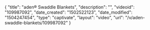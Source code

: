 {
    "title": "aden&reg; Swaddle Blankets",
    "description": "",
    "videoid": "109987092",
    "date_created": "1502522123",
    "date_modified": "1504247454",
    "type": "captivate",
    "layout": "video",
    "url": "\/v\/aden-swaddle-blankets\/109987092"
}